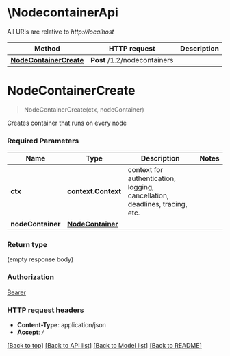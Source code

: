 # \NodecontainerApi

All URIs are relative to *http://localhost*

Method | HTTP request | Description
------------- | ------------- | -------------
[**NodeContainerCreate**](NodecontainerApi.md#NodeContainerCreate) | **Post** /1.2/nodecontainers | 


# **NodeContainerCreate**
> NodeContainerCreate(ctx, nodeContainer)


Creates container that runs on every node

### Required Parameters

Name | Type | Description  | Notes
------------- | ------------- | ------------- | -------------
 **ctx** | **context.Context** | context for authentication, logging, cancellation, deadlines, tracing, etc.
  **nodeContainer** | [**NodeContainer**](NodeContainer.md)|  | 

### Return type

 (empty response body)

### Authorization

[Bearer](../README.md#Bearer)

### HTTP request headers

 - **Content-Type**: application/json
 - **Accept**: */*

[[Back to top]](#) [[Back to API list]](../README.md#documentation-for-api-endpoints) [[Back to Model list]](../README.md#documentation-for-models) [[Back to README]](../README.md)

